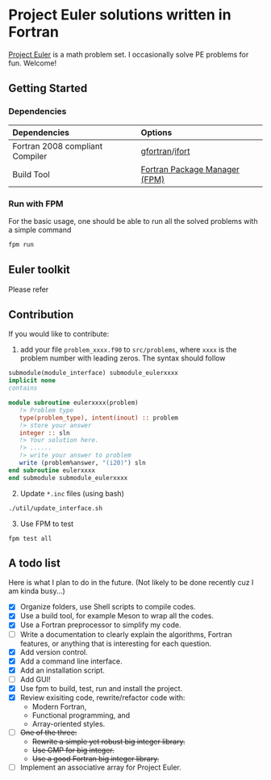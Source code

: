 # Project Euler solutions written in Fortran

[Project Euler](https://projecteuler.net/about) is a math problem set. I occasionally solve PE problems for fun. Welcome!

## Getting Started

### Dependencies

| Dependencies          | Options               |
|:----------------------|:----------------------|
| Fortran 2008 compliant Compiler      | [gfortran](https://gcc.gnu.org/wiki/GFortran)/[ifort](https://www.intel.com/content/www/us/en/developer/tools/oneapi/fortran-compiler.html#gs.lki8b0) |
| Build Tool            | [Fortran Package Manager (FPM)](https://github.com/fortran-lang/fpm) |

### Run with FPM
For the basic usage, one should be able to run all the solved problems with a simple command
```bash
fpm run
```

## Euler toolkit

Please refer

## Contribution

If you would like to contribute:

1. add your file `problem_xxxx.f90` to `src/problems`, where `xxxx` is the problem number with leading zeros. The syntax should follow
```fortran
submodule(module_interface) submodule_eulerxxxx
implicit none
contains

module subroutine eulerxxxx(problem)
   !> Problem type
   type(problem_type), intent(inout) :: problem
   !> store your answer
   integer :: sln 
   !> Your solution here.
   !> ......
   !> write your answer to problem
   write (problem%answer, "(i20)") sln
end subroutine eulerxxxx
end submodule submodule_eulerxxxx
```
2. Update `*.inc` files (using bash)
```bash
./util/update_interface.sh
```
3. Use FPM to test
```
fpm test all
```

## A todo list

Here is what I plan to do in the future. (Not likely to be done recently cuz I am kinda busy...)

- [x] Organize folders, use Shell scripts to compile codes.
- [x] Use a build tool, for example Meson to wrap all the codes. 
- [x] Use a Fortran preprocessor to simplify my code.
- [ ] Write a documentation to clearly explain the algorithms, Fortran features, or anything that is interesting for each question.
- [x] Add version control.
- [x] Add a command line interface.
- [x] Add an installation script.
- [ ] Add GUI!
- [x] Use fpm to build, test, run and install the project.
- [x] Review exisiting code, rewrite/refactor code with:
   * Modern Fortran, 
   * Functional programming, and 
   * Array-oriented styles.
- [ ] ~~One of the three:~~
   * ~~Rewrite a simple yet robust big integer library.~~
   * ~~Use GMP for big integer.~~
   * ~~Use a good Fortran big integer library.~~
- [ ] Implement an associative array for Project Euler.